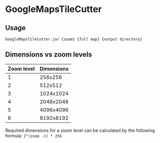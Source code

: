 # GoogleMapsTileCutter

## Usage
``GoogleMapsTileCutter.jar {zoom} {full map} {output directory}``

## Dimensions vs zoom levels
| Zoom level | Dimensions |
| ---------- | ---------- |
| 1          | 256x256    |
| 2          | 512x512    |
| 3          | 1024x1024  |
| 4          | 2048x2048  |
| 5          | 4096x4096  |
| 6          | 8192x8192  |

Required dimensions for a zoom level can be calculated by the following formula: ``2^(zoom -1) * 256``
